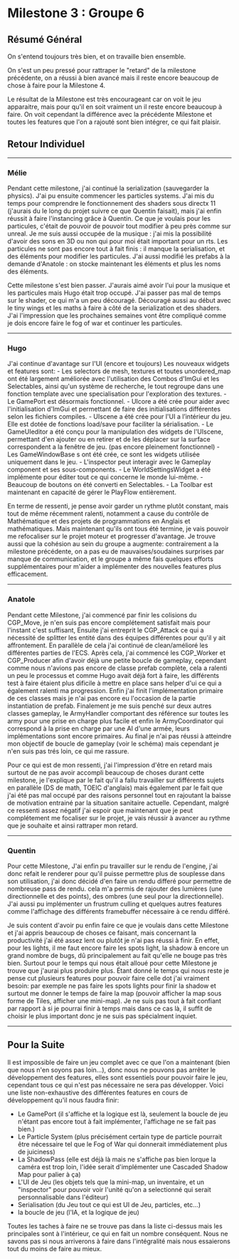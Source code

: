 # Milestone 3 : Groupe 6

## Résumé Général

On s'entend toujours très bien, et on travaille bien ensemble.

On s'est un peu pressé pour rattraper le "retard" de la milestone précédente, on a réussi à bien avancé mais il reste encore beaucoup de chose à faire pour la Milestone 4.

Le résultat de la Milestone est très encourageant car on voit le jeu apparaitre, mais pour qu'il en soit vraiment un il reste encore beaucoup à faire.
On voit cependant la différence avec la précédente Milestone et toutes les features que l'on a rajouté sont bien intégrer, ce qui fait plaisir.

## Retour Individuel

___

### Mélie

Pendant cette milestone, j'ai continué la serialization (sauvegarder la physics).
J'ai pu ensuite commencer les particles systems.
J'ai mis du temps pour comprendre le fonctionnement des shaders sous directx 11 (j'aurais du le long du projet suivre ce que Quentin faisait), mais j'ai enfin réussit à faire l'instancing grâce à Quentin.
Ce que je voulais pour les particules, c'était de pouvoir de pouvoir tout modifier à peu près comme sur unreal.
Je me suis aussi occupée de la musique : j'ai mis la possibilité d'avoir des sons en 3D ou non qui pour moi était important pour un rts.
Les particules ne sont pas encore tout à fait finis : il manque la serialisation, et des éléments pour modifier les particules.
J'ai aussi modifié les prefabs à la demande d'Anatole : on stocke maintenant les éléments et plus les noms des éléments.

Cette milestone s'est bien passer. J'aurais aimé avoir l'ui pour la musique et les particules mais Hugo était trop occupé.
J'ai passer pas mal de temps sur le shader, ce qui m'a un peu découragé. Découragé aussi au début avec le tiny wings et les maths à faire à côté de la serialization et des shaders.
J'ai l'impression que les prochaines semaines vont être compliqué comme je dois encore faire le fog of war et continuer les particules.

___

### Hugo

J'ai continue d'avantage sur l'UI (encore et toujours)
Les nouveaux widgets et features sont:
    - Les selectors de mesh, textures et toutes unordered_map ont été largement améliorée avec l'utilisation des Combos d'ImGui et les Selectables, ainsi qu'un système de recherche, le tout regroupe dans une fonction template avec une specialisation pour l'exploration des textures.
    - Le GamePort est désormais fonctionnel.
    - UIcore a été crée pour aider avec l'initialisation d'ImGui et permettant de faire des initialisations différentes selon les fichiers compiles.
    - UIscene a été crée pour l'UI a l’intérieur du jeu. Elle est dotée de fonctions load/save pour faciliter la sérialisation.
    - Le GameUIeditor a été conçu pour la manipulation des widgets de l'UIscene, permettant d'en ajouter ou en retirer et de les déplacer sur la surface correspondent a la fenêtre de jeu. (pas encore pleinement fonctionnel)
    - Les GameWindowBase s ont été crée, ce sont les widgets utilisée uniquement dans le jeu.
    - L'inspector peut interagir avec le Gameplay component et ses sous-components.
    - Le WorldSettingsWidget a été implémente pour éditer tout ce qui concerne le monde lui-même.
    - Beaucoup de boutons on été converti en Selectables.
    - La Toolbar est maintenant en capacité de gérer le PlayFlow entièrement.
    
En terme de ressenti, je pense avoir garder un rythme plutôt constant, mais tout de même récemment ralenti, notamment a cause du contrôle de Mathématique et des projets de programmations en Anglais et mathématiques.
Mais maintenant qu'ils ont tous été termine, je vais pouvoir me refocaliser sur le projet moteur et progresser d'avantage.
Je trouve aussi que la cohésion au sein du groupe a augmente: contrairement a la milestone précédente, on a pas eu de mauvaises/soudaines surprises par manque de communication, et le groupe a même fais quelques efforts supplémentaires pour m'aider a implémenter des nouvelles features plus efficacement.

___

### Anatole

Pendant cette Milestone, j'ai commencé par finir les colisions du CGP_Move, je n'en suis pas encore complétement satisfait mais pour l'instant c'est suffisant, Ensuite j'ai entreprit le CGP_Attack ce qui a nécessité de splitter les entité dans des équipes différentes pour qu'il y ait affrontement. En parallèle de cela j'ai continué de clean/amélioré les différentes parties de l'ECS. Après cela, j'ai commencé les CGP_Worker et CGP_Producer afin d'avoir déjà une petite boucle de gameplay, cependant comme nous n'avions pas encore de classe prefab complète, cela a ralenti un peu le processus et comme Hugo avait déjà fort à faire, les différents test à faire étaient plus dificile à mettre en place sans helper d'ui ce qui a également ralenti ma progression. Enfin j'ai finit l'implémentation primaire de ces classes mais je n'ai pas encore eu l'occasion de la partie instantiation de prefab. Finalement je me suis penché sur deux autres classes gameplay, le ArmyHandler comportant des référence sur toutes les army pour une prise en charge plus facile et enfin le ArmyCoordinator qui correspond à la prise en charge par une AI d'une armée, leurs implémentations sont encore primaires.
Au final je n'ai pas réussi à atteindre mon objectif de boucle de gameplay (voir le schéma) mais cependant je n'en suis pas trés loin, ce qui me rassure.

Pour ce qui est de mon ressenti, j'ai l'impression d'être en retard mais surtout de ne pas avoir accompli beaucoup de choses durant cette milestone, je l'explique par le fait qu'il a fallu travailler sur différents sujets en parallèle (DS de math, TOEIC d'anglais) mais également par le fait que j'ai été pas mal occupé par des raisons personnel tout en rajoutant la baisse de motivation entrainé par la situation sanitaire actuelle. Cependant, malgré ce ressenti assez négatif j'ai espoir que maintenant que je peut complétement me focaliser sur le projet, je vais réussir à avancer au rythme que je souhaite et ainsi rattraper mon retard.

___

### Quentin

Pour cette Milestone, J'ai enfin pu travailler sur le rendu de l'engine, j'ai donc refait le renderer pour qu'il puisse permettre plus de souplesse dans son utilisation, j'ai donc décidé d'en faire un rendu differé pour permettre de nombreuse pass de rendu. cela m'a permis de rajouter des lumières (une directionnelle et des points), des ombres (une seul pour la directionnelle). J'ai aussi pu implémenter un frustrum culling et quelques autres features comme l'affichage des différents framebuffer nécessaire à ce rendu différé.

Je suis content d'avoir pu enfin faire ce que je voulais dans cette Milestone et j'ai appris beaucoup de choses ce faisant, mais concernant la productivité j'ai été assez lent ou plutôt je n'ai pas réussi à finir.
En effet, pour les lights, il me faut encore faire les spots light, la shadow à encore un grand nombre de bugs, dû principalement au fait qu'elle ne bouge pas très bien. Surtout pour le temps qui nous était alloué pour cette Milestone je trouve que j'aurai plus produire plus. Étant donné le temps qui nous reste je pense cut plusieurs features pour pouvoir faire celle dot j'ai vraiment besoin: par exemple ne pas faire les spots lights pour finir la shadow et surtout me donner le temps de faire la map (pouvoir afficher la map sous forme de Tiles, afficher une mini-map). Je ne suis pas tout à fait confiant par rapport à si je pourrai finir à temps mais dans ce cas là, il suffit de choisir le plus important donc je ne suis pas spécialment inquiet.

___

## Pour la Suite

Il est impossible de faire un jeu complet avec ce que l'on a maintenant (bien que nous n'en soyons pas loin...), donc nous ne pouvons pas arrêter le développement des features, elles sont essentiels pour pouvoir faire le jeu, cependant tous ce qui n'est pas nécessaire ne sera pas développer. Voici une liste non-exhaustive des différentes features en cours de développement qu'il nous faudra finir:

- Le GamePort (il s'affiche et la logique est là, seulement la boucle de jeu n'étant pas encore tout à fait implémenter, l'affichage ne se fait pas bien.)
- Le Particle System (plus précisément certain type de particle pourrait être nécessaire tel que le Fog of War qui donnerait immédiatement plus de juiciness)
- La ShadowPass (elle est déjà là mais ne s'affiche pas bien lorque la caméra est trop loin, l'idée serait d'implémenter une Cascaded Shadow Map pour palier à ça)
- L'UI de Jeu (les objets tels que la mini-map, un inventaire, et un "inspector" pour pouvoir voir l'unité qu'on a selectionné qui serait personnalisable dans l'éditeur)
- Serialisation (du Jeu tout ce qui est UI de Jeu, particles, etc...)
- la boucle de jeu (l'IA, et la logique de jeu)

Toutes les taches à faire ne se trouve pas dans la liste ci-dessus mais les principales sont à l'intérieur, ce qui en fait un nombre conséquent.
Nous ne savons pas si nous arriverons à faire dans l'intégralité mais nous essaierons tout du moins de faire au mieux.
